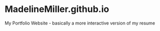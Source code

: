 # MadelineMiller.github.io
My Portfolio Website - basically a more interactive version of my resume
